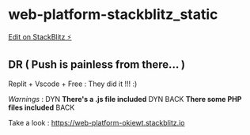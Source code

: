 # web-platform-stackblitz_static

[Edit on StackBlitz ⚡️](https://stackblitz.com/edit/web-platform-okiewt)

## DR ( Push is painless from there... )

Replit + Vscode + Free : They did it !!! :)

_Warnings_ :   DYN **There's a .js file included** DYN
              BACK **There some PHP files included** BACK

Take a look :
https://web-platform-okiewt.stackblitz.io
